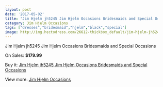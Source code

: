 ```yaml
---
layout: post
date: '2017-05-02'
title: "Jim Hjelm jh5245 Jim Hjelm Occasions Bridesmaids and Special Occasions"
category: Jim Hjelm Occasions
tags: ["dresses","bridesmaid","hjelm","black","special"]
image: http://img.hectodress.com/26612-thickbox_default/jim-hjelm-jh5245-jim-hjelm-occasions-bridesmaids-and-special-occasions.jpg
---
```

Jim Hjelm jh5245 Jim Hjelm Occasions Bridesmaids and Special Occasions

On Sales: **$179.99**
<a href="https://www.hectodress.com/jim-hjelm-occasions/12323-jim-hjelm-jh5245-jim-hjelm-occasions-bridesmaids-and-special-occasions.html"><amp-img layout="responsive" width="600" height="600" src="//img.hectodress.com/26612-thickbox_default/jim-hjelm-jh5245-jim-hjelm-occasions-bridesmaids-and-special-occasions.jpg" alt="Jim Hjelm jh5245 Jim Hjelm Occasions Bridesmaids and Special Occasions 0" /></a>
<a href="https://www.hectodress.com/jim-hjelm-occasions/12323-jim-hjelm-jh5245-jim-hjelm-occasions-bridesmaids-and-special-occasions.html"><amp-img layout="responsive" width="600" height="600" src="//img.hectodress.com/26615-thickbox_default/jim-hjelm-jh5245-jim-hjelm-occasions-bridesmaids-and-special-occasions.jpg" alt="Jim Hjelm jh5245 Jim Hjelm Occasions Bridesmaids and Special Occasions 1" /></a>
<a href="https://www.hectodress.com/jim-hjelm-occasions/12323-jim-hjelm-jh5245-jim-hjelm-occasions-bridesmaids-and-special-occasions.html"><amp-img layout="responsive" width="600" height="600" src="//img.hectodress.com/26614-thickbox_default/jim-hjelm-jh5245-jim-hjelm-occasions-bridesmaids-and-special-occasions.jpg" alt="Jim Hjelm jh5245 Jim Hjelm Occasions Bridesmaids and Special Occasions 2" /></a>
<a href="https://www.hectodress.com/jim-hjelm-occasions/12323-jim-hjelm-jh5245-jim-hjelm-occasions-bridesmaids-and-special-occasions.html"><amp-img layout="responsive" width="600" height="600" src="//img.hectodress.com/26613-thickbox_default/jim-hjelm-jh5245-jim-hjelm-occasions-bridesmaids-and-special-occasions.jpg" alt="Jim Hjelm jh5245 Jim Hjelm Occasions Bridesmaids and Special Occasions 3" /></a>

Buy it: [Jim Hjelm jh5245 Jim Hjelm Occasions Bridesmaids and Special Occasions](https://www.hectodress.com/jim-hjelm-occasions/12323-jim-hjelm-jh5245-jim-hjelm-occasions-bridesmaids-and-special-occasions.html "Jim Hjelm jh5245 Jim Hjelm Occasions Bridesmaids and Special Occasions")

View more: [Jim Hjelm Occasions](https://www.hectodress.com/190-jim-hjelm-occasions "Jim Hjelm Occasions")